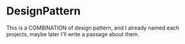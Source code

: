 # DesignPattern
This is a COMBINATION of design pattern, and I already named each projects, maybe later I'll write a passage about them.
